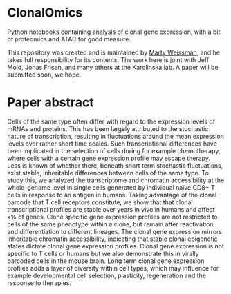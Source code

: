 # ClonalOmics

Python notebooks containing analysis of clonal gene expression, with a bit of proteomics and ATAC for good measure.

This repository was created and is maintained by [Marty Weissman](martyweissman.com), and he takes full responsibility for its contents.  The work here is joint with Jeff Mold, Jonas Frisen, and many others at the Karolinska lab.  A paper will be submitted soon, we hope.

# Paper abstract

Cells of the same type often differ with regard to the expression levels of mRNAs and proteins. This has been largely attributed to the stochastic nature of transcription, resulting in fluctuations around the mean expression levels over rather short time scales. Such transcriptional differences have been implicated in the selection of cells during for example chemotherapy, where cells with a certain gene expression profile may escape therapy. Less is known of whether there, beneath short term stochastic fluctuations, exist stable, inheritable differences between cells of the same type. To study this, we analyzed the transcriptome and chromatin accessibility at the whole-genome level in single cells generated by individual naïve CD8+ T cells in response to an antigen in humans. Taking advantage of the clonal barcode that T cell receptors constitute, we show that that clonal transcriptional profiles are stable over years in vivo in humans and affect x% of genes. Clone specific gene expression profiles are not restricted to cells of the same phenotype within a clone, but remain after reactivation and differentiation to different lineages. The clonal gene expression mirrors inheritable chromatin accessibility, indicating that stable clonal epigenetic states dictate clonal gene expression profiles. Clonal gene expression is not specific to T cells or humans but we also demonstrate this in virally barcoded cells in the mouse brain. Long term clonal gene expression profiles adds a layer of diversity within cell types, which may influence for example developmental cell selection, plasticity, regeneration and the response to therapies.

